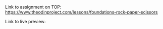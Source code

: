 Link to assignment on TOP: https://www.theodinproject.com/lessons/foundations-rock-paper-scissors

Link to live preview: 
